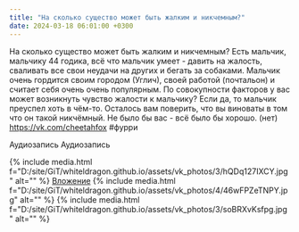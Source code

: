 ```yaml
---
title: "На сколько существо может быть жалким и никчемным?"
date: 2024-03-18 06:01:00 +0300
---
```


На сколько существо может быть жалким и никчемным?
Есть мальчик, мальчику 44 годика, всё что мальчик умеет - давить на жалость, сваливать все свои неудачи на других и бегать за собаками. Мальчик очень гордится своим городом (Углич), своей работой (почтальон) и считает себя очень очень популярным.
По совокупности факторов у вас может возникнуть чувство жалости к мальчику?
Если да, то мальчик преуспел хоть в чём-то. Осталось вам поверить, что вы виноваты в том что он такой никчёмный. Не было бы вас - всё было бы хорошо.
(нет)
https://vk.com/cheetahfox
#фурри


Аудиозапись
Аудиозапись

{% include media.html f="D:/site/GiT/whiteldragon.github.io/assets/vk_photos/3/hQDq127IXCY.jpg" alt="" %}
[Вложение](https://vk.com/video41076938_456239737)
{% include media.html f="D:/site/GiT/whiteldragon.github.io/assets/vk_photos/4/46wFPZeTNPY.jpg" alt="" %}
{% include media.html f="D:/site/GiT/whiteldragon.github.io/assets/vk_photos/3/soBRXvKsfpg.jpg" alt="" %}
